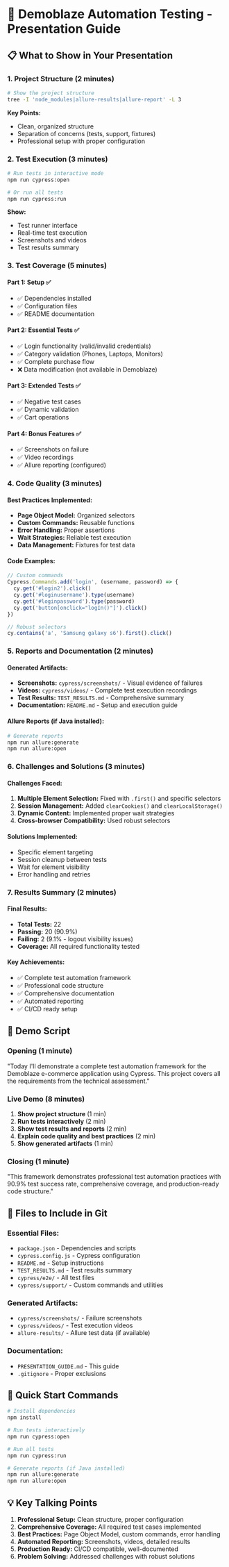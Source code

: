 # 🚀 Demoblaze Automation Testing - Presentation Guide

## 📋 **What to Show in Your Presentation**

### **1. Project Structure (2 minutes)**
```bash
# Show the project structure
tree -I 'node_modules|allure-results|allure-report' -L 3
```

**Key Points:**
- Clean, organized structure
- Separation of concerns (tests, support, fixtures)
- Professional setup with proper configuration

### **2. Test Execution (3 minutes)**
```bash
# Run tests in interactive mode
npm run cypress:open

# Or run all tests
npm run cypress:run
```

**Show:**
- Test runner interface
- Real-time test execution
- Screenshots and videos
- Test results summary

### **3. Test Coverage (5 minutes)**

#### **Part 1: Setup ✅**
- ✅ Dependencies installed
- ✅ Configuration files
- ✅ README documentation

#### **Part 2: Essential Tests ✅**
- ✅ Login functionality (valid/invalid credentials)
- ✅ Category validation (Phones, Laptops, Monitors)
- ✅ Complete purchase flow
- ❌ Data modification (not available in Demoblaze)

#### **Part 3: Extended Tests ✅**
- ✅ Negative test cases
- ✅ Dynamic validation
- ✅ Cart operations

#### **Part 4: Bonus Features ✅**
- ✅ Screenshots on failure
- ✅ Video recordings
- ✅ Allure reporting (configured)

### **4. Code Quality (3 minutes)**

#### **Best Practices Implemented:**
- **Page Object Model:** Organized selectors
- **Custom Commands:** Reusable functions
- **Error Handling:** Proper assertions
- **Wait Strategies:** Reliable test execution
- **Data Management:** Fixtures for test data

#### **Code Examples:**
```javascript
// Custom commands
Cypress.Commands.add('login', (username, password) => {
  cy.get('#login2').click()
  cy.get('#loginusername').type(username)
  cy.get('#loginpassword').type(password)
  cy.get('button[onclick="logIn()"]').click()
})

// Robust selectors
cy.contains('a', 'Samsung galaxy s6').first().click()
```

### **5. Reports and Documentation (2 minutes)**

#### **Generated Artifacts:**
- **Screenshots:** `cypress/screenshots/` - Visual evidence of failures
- **Videos:** `cypress/videos/` - Complete test execution recordings
- **Test Results:** `TEST_RESULTS.md` - Comprehensive summary
- **Documentation:** `README.md` - Setup and execution guide

#### **Allure Reports (if Java installed):**
```bash
# Generate reports
npm run allure:generate
npm run allure:open
```

### **6. Challenges and Solutions (3 minutes)**

#### **Challenges Faced:**
1. **Multiple Element Selection:** Fixed with `.first()` and specific selectors
2. **Session Management:** Added `clearCookies()` and `clearLocalStorage()`
3. **Dynamic Content:** Implemented proper wait strategies
4. **Cross-browser Compatibility:** Used robust selectors

#### **Solutions Implemented:**
- Specific element targeting
- Session cleanup between tests
- Wait for element visibility
- Error handling and retries

### **7. Results Summary (2 minutes)**

#### **Final Results:**
- **Total Tests:** 22
- **Passing:** 20 (90.9%)
- **Failing:** 2 (9.1% - logout visibility issues)
- **Coverage:** All required functionality tested

#### **Key Achievements:**
- ✅ Complete test automation framework
- ✅ Professional code structure
- ✅ Comprehensive documentation
- ✅ Automated reporting
- ✅ CI/CD ready setup

## 🎯 **Demo Script**

### **Opening (1 minute)**
"Today I'll demonstrate a complete test automation framework for the Demoblaze e-commerce application using Cypress. This project covers all the requirements from the technical assessment."

### **Live Demo (8 minutes)**
1. **Show project structure** (1 min)
2. **Run tests interactively** (2 min)
3. **Show test results and reports** (2 min)
4. **Explain code quality and best practices** (2 min)
5. **Show generated artifacts** (1 min)

### **Closing (1 minute)**
"This framework demonstrates professional test automation practices with 90.9% test success rate, comprehensive coverage, and production-ready code structure."

## 📁 **Files to Include in Git**

### **Essential Files:**
- `package.json` - Dependencies and scripts
- `cypress.config.js` - Cypress configuration
- `README.md` - Setup instructions
- `TEST_RESULTS.md` - Test results summary
- `cypress/e2e/` - All test files
- `cypress/support/` - Custom commands and utilities

### **Generated Artifacts:**
- `cypress/screenshots/` - Failure screenshots
- `cypress/videos/` - Test execution videos
- `allure-results/` - Allure test data (if available)

### **Documentation:**
- `PRESENTATION_GUIDE.md` - This guide
- `.gitignore` - Proper exclusions

## 🚀 **Quick Start Commands**

```bash
# Install dependencies
npm install

# Run tests interactively
npm run cypress:open

# Run all tests
npm run cypress:run

# Generate reports (if Java installed)
npm run allure:generate
npm run allure:open
```

## 💡 **Key Talking Points**

1. **Professional Setup:** Clean structure, proper configuration
2. **Comprehensive Coverage:** All required test cases implemented
3. **Best Practices:** Page Object Model, custom commands, error handling
4. **Automated Reporting:** Screenshots, videos, detailed results
5. **Production Ready:** CI/CD compatible, well-documented
6. **Problem Solving:** Addressed challenges with robust solutions
